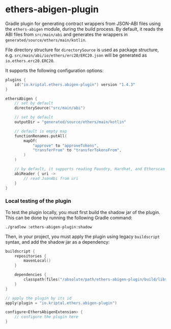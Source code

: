 # ethers-abigen-plugin

Gradle plugin for generating contract wrappers from JSON-ABI files using the `ethers-abigen` module, during the build
process. By default, it reads the ABI files from `src/main/abi` and generates the wrappers
in `generated/source/ethers/main/kotlin`.

File directory structure for `directorySource` is used as package structure,
e.g. `src/main/abi/io/ethers/erc20/ERC20.json` will be generated as `io.ethers.erc20.ERC20`.

It supports the following configuration options:

```kotlin
plugins {
    id("io.kriptal.ethers.abigen-plugin") version "1.4.3"
}

ethersAbigen {
    // set by default
    directorySource("src/main/abi")

    // set by default
    outputDir = "generated/source/ethers/main/kotlin"

    // default is empty map
    functionRenames.putAll(
        mapOf(
            "approve" to "approveTokens",
            "transferFrom" to "transferTokensFrom",
        )
    )

    // by default, it supports reading Foundry, Hardhat, and Etherscan artifacts
    abiReader { uri ->
        // read JsonAbi from uri
    }
}
```

### Local testing of the plugin

To test the plugin locally, you must first build the shadow jar of the plugin. This can be done by running the following
Gradle command:

```shell
./gradlew :ethers-abigen-plugin:shadow
```

Then, in your project, you must apply the plugin using legacy `buildscript` syntax, and add the shadow jar as a
dependency:

```kts
buildscript {
    repositories {
        mavenLocal()
    }

    dependencies {
        classpath(files("/absolute/path/ethers-abigen-plugin/build/libs/ethers-abigen-plugin-1.4.3-SNAPSHOT.jar"))
    }
}

// apply the plugin by its id
apply(plugin = "io.kriptal.ethers.abigen-plugin")

configure<EthersAbigenExtension> {
    // configure the plugin here
}
```
